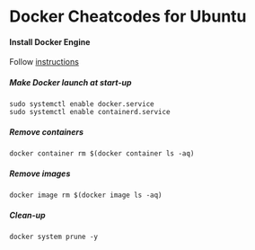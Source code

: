 # Docker Cheatcodes for Ubuntu

#### Install Docker Engine
Follow [instructions](https://docs.docker.com/engine/install/)

##### Make Docker launch at start-up
```
sudo systemctl enable docker.service
sudo systemctl enable containerd.service
```

##### Remove containers
```
docker container rm $(docker container ls -aq)
```
##### Remove images
```
docker image rm $(docker image ls -aq)
```
##### Clean-up
```
docker system prune -y
```
